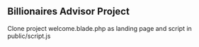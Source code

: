 ## Billionaires Advisor Project

Clone project
welcome.blade.php as landing page
and script in public/script.js
